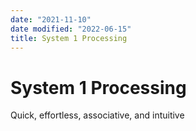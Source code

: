 ```yaml
---
date: "2021-11-10"
date modified: "2022-06-15"
title: System 1 Processing
---
```


# System 1 Processing
Quick, effortless, associative, and intuitive
